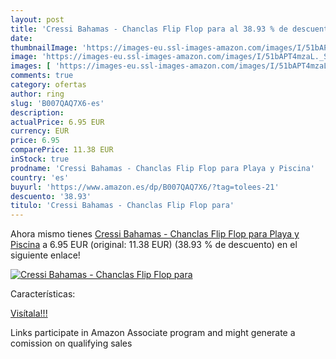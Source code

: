 ```yaml
---
layout: post
title: 'Cressi Bahamas - Chanclas Flip Flop para al 38.93 % de descuento'
date: 
thumbnailImage: 'https://images-eu.ssl-images-amazon.com/images/I/51bAPT4mzaL._SL200_.jpg'
image: 'https://images-eu.ssl-images-amazon.com/images/I/51bAPT4mzaL._SL200_.jpg'
images: [ 'https://images-eu.ssl-images-amazon.com/images/I/51bAPT4mzaL._SL200_.jpg' ]
comments: true
category: ofertas
author: ring
slug: 'B007QAQ7X6-es'
description:
actualPrice: 6.95 EUR
currency: EUR
price: 6.95
comparePrice: 11.38 EUR
inStock: true
prodname: 'Cressi Bahamas - Chanclas Flip Flop para Playa y Piscina'
country: 'es'
buyurl: 'https://www.amazon.es/dp/B007QAQ7X6/?tag=tolees-21'
descuento: '38.93'
titulo: 'Cressi Bahamas - Chanclas Flip Flop para'
---
```


Ahora mismo tienes [Cressi Bahamas - Chanclas Flip Flop para Playa y Piscina](https://www.amazon.es/dp/B007QAQ7X6/?tag=tolees-21) a 6.95 EUR (original: 11.38 EUR) (38.93 %  de descuento) en el siguiente enlace!

[![Cressi Bahamas - Chanclas Flip Flop para](https://images-eu.ssl-images-amazon.com/images/I/51bAPT4mzaL._SL200_.jpg)](https://www.amazon.es/dp/B007QAQ7X6/?tag=tolees-21)

Características:


[Visítala!!!](https://www.amazon.es/dp/B007QAQ7X6/?tag=tolees-21)

Links participate in Amazon Associate program and might generate a comission on qualifying sales

